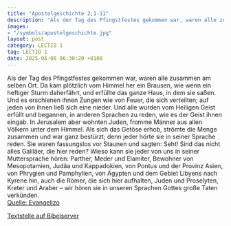 ```yaml
---
title: "Apostelgeschichte 2,1-11"
description: "Als der Tag des Pfingstfestes gekommen war, waren alle zusammen am selben Ort. Da kam plötzlich vom Himmel her ein Brausen, wie wenn ein heftiger Sturm daherfährt, und erfüllte das ganze Haus, in dem sie saßen. Und es erschienen ihnen Zungen wie von Feuer, die sich verteilten; au...."
images:
- "/symbols/apostelgeschichte.jpg"
layout: post
category: LECTIO 1
tag: LECTIO 1
date: 2025-06-08 06:30:20 +0100
---
```

Als der Tag des Pfingstfestes gekommen war, waren alle zusammen am selben Ort.
Da kam plötzlich vom Himmel her ein Brausen, wie wenn ein heftiger Sturm daherfährt, und erfüllte das ganze Haus, in dem sie saßen.
Und es erschienen ihnen Zungen wie von Feuer, die sich verteilten; auf jeden von ihnen ließ sich eine nieder.<!--more-->
Und alle wurden vom Heiligen Geist erfüllt und begannen, in anderen Sprachen zu reden, wie es der Geist ihnen eingab.
In Jerusalem aber wohnten Juden, fromme Männer aus allen Völkern unter dem Himmel.
Als sich das Getöse erhob, strömte die Menge zusammen und war ganz bestürzt; denn jeder hörte sie in seiner Sprache reden.
Sie waren fassungslos vor Staunen und sagten: Seht! Sind das nicht alles Galiläer, die hier reden?
Wieso kann sie jeder von uns in seiner Muttersprache hören:
Parther, Meder und Elamiter, Bewohner von Mesopotamien, Judäa und Kappadokien, von Pontus und der Provinz Asien,
von Phrygien und Pamphylien, von Ägypten und dem Gebiet Libyens nach Kyrene hin, auch die Römer, die sich hier aufhalten,
Juden und Proselyten, Kreter und Araber – wir hören sie in unseren Sprachen Gottes große Taten verkünden.<br>
[Quelle: Evangelizo](https://evangeliumtagfuertag.org/DE/gospel)

[Textstelle auf Bibelserver](https://www.bibleserver.com/EU/Apostelgeschichte2,1-11)
